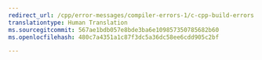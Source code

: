```yaml
---
redirect_url: /cpp/error-messages/compiler-errors-1/c-cpp-build-errors
translationtype: Human Translation
ms.sourcegitcommit: 567ae1bdb057e8bde3ba6e109857350785682b60
ms.openlocfilehash: 480c7a4351a1c87f3dc5a36dc58ee6cdd905c2bf

---
```



<!--HONumber=Jan17_HO1-->


